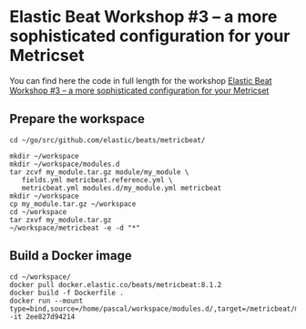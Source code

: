# Elastic Beat Workshop #3 – a more sophisticated configuration for your Metricset

You can find here the code in full length for the workshop [Elastic Beat Workshop #3 – a more sophisticated configuration for your Metricset](https://cdax.ch/2022/03/05/elasticsearch-beat-workshop-1-secured-metricbeat/)

## Prepare the workspace

```
cd ~/go/src/github.com/elastic/beats/metricbeat/

mkdir ~/workspace
mkdir ~/workspace/modules.d
tar zcvf my_module.tar.gz module/my_module \
   fields.yml metricbeat.reference.yml \
   metricbeat.yml modules.d/my_module.yml metricbeat
mkdir ~/workspace
cp my_module.tar.gz ~/workspace
cd ~/workspace
tar zxvf my_module.tar.gz
~/workspace/metricbeat -e -d "*"

```

## Build a Docker image

```
cd ~/workspace/
docker pull docker.elastic.co/beats/metricbeat:8.1.2
docker build -f Dockerfile .
docker run --mount type=bind,source=/home/pascal/workspace/modules.d/,target=/metricbeat/modules.d -it 2ee827d94214
```